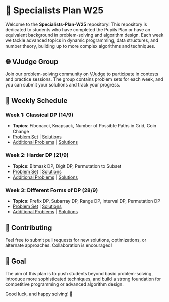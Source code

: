 # 🚀 Specialists Plan W25

Welcome to the **Specialists-Plan-W25** repository! This repository is dedicated to students who have completed the Pupils Plan or have an equivalent background in problem-solving and algorithm design. Each week we tackle advanced topics in dynamic programming, data structures, and number theory, building up to more complex algorithms and techniques.

## 🌐 VJudge Group

Join our problem-solving community on [VJudge](https://vjudge.net/group/guc) to participate in contests and practice sessions. The group contains problem sets for each week, and you can submit your solutions and track your progress.


## 📅 Weekly Schedule

### Week 1: Classical DP (14/9)
- **Topics**: Fibonacci, Knapsack, Number of Possible Paths in Grid, Coin Change
- [Problem Set](https://vjudge.net/contest/655953) | [Solutions](https://www.youtube.com/playlist?list=PLc02D4EoVYQCHlZ515cRhOAIzlbbmaakS)
- [Additional Problems](https://vjudge.net/contest/655957) | [Solutions](https://www.youtube.com/playlist?list=PLc02D4EoVYQCHlZ515cRhOAIzlbbmaakS)

### Week 2: Harder DP (21/9)
- **Topics**: Bitmask DP, Digit DP, Permutation to Subset 
- [Problem Set](https://vjudge.net/contest/657535) | [Solutions](https://www.youtube.com/watch?v=mbvHtjxYW3k&list=PLc02D4EoVYQBG5bb_7HM4MycyweV45wjp)
- [Additional Problems](https://vjudge.net/contest/657538) | [Solutions](https://www.youtube.com/watch?v=mbvHtjxYW3k&list=PLc02D4EoVYQBG5bb_7HM4MycyweV45wjp)

### Week 3: Different Forms of DP (28/9)
- **Topics**: Prefix DP, Subarray DP, Range DP, Interval DP, Permutation DP
- [Problem Set](https://vjudge.net/contest/659398#overview) | [Solutions](https://www.youtube.com/watch?v=GVg4eB6ZuUY&list=PLc02D4EoVYQA5GNs5Fc2DgcA1HCEviM0h)
- [Additional Problems](https://vjudge.net/contest/659400#overview) | [Solutions](https://www.youtube.com/watch?v=GVg4eB6ZuUY&list=PLc02D4EoVYQA5GNs5Fc2DgcA1HCEviM0h)

<!--
### Week 4: Basic Segment Tree + Applications (5/10)
- **Topics**: DFS on Segment Tree (kth One, First Greater)
- Problem Set | Solutions

### Week 5: Lazy Propagation + DP with Segment Tree (12/10)
- **Topics**: Lazy Propagation, Segment Tree Optimizations
- Problem Set | Solutions

### Week 6: Counting (2/11)
- **Topics**: Advanced Counting Techniques
- Problem Set | Solutions

### Week 7: Matrix Power (9/11)
- **Topics**: Matrix Exponentiation
- Problem Set | Solutions

### Week 8: Extended Euclid, Euler’s Phi, Mobius (16/11)
- **Topics**: Number Theory Essentials
- Problem Set | Solutions

### Week 9: Bridges / Articulation Points / DFS Tree / SCC (23/11)
- **Topics**: Graph Theory Algorithms
- Problem Set | Solutions

### Week 10: DP on Trees + DP on DAG + State Graph (30/11)
- **Topics**: Dynamic Programming on Trees and Directed Acyclic Graphs (BFS, Dijkstra)
- Problem Set | Solutions

### Week 11: Fenwick Tree + Sparse Table (7/12)
- **Topics**: Data Structure Applications
- Problem Set | Solutions
-->

<!--
## 📂 Structure

Each week's folder contains:
- A **Problem Set**: A collection of curated problems to practice the concepts of the week.
- **Solutions**: Detailed solutions for the problems discussed in the sessions.
- **Extra Challenges**: A set of harder problems that may require creative approaches or advanced tricks.
-->

## 🤝 Contributing

Feel free to submit pull requests for new solutions, optimizations, or alternate approaches. Collaboration is encouraged!

## 🌱 Goal

The aim of this plan is to push students beyond basic problem-solving, introduce more sophisticated techniques, and build a strong foundation for competitive programming or advanced algorithm design.

Good luck, and happy solving! 🎯

